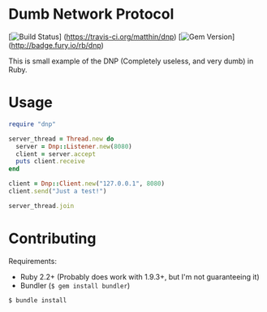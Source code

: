 # Dumb Network Protocol
[![Build Status](https://travis-ci.org/matthin/dnp.png?branch=master)]
(https://travis-ci.org/matthin/dnp)
[![Gem Version](https://badge.fury.io/rb/dnp.png)]
(http://badge.fury.io/rb/dnp)

This is small example of the DNP (Completely useless, and very dumb) in Ruby.

# Usage
```ruby
require "dnp"

server_thread = Thread.new do
  server = Dnp::Listener.new(8080)
  client = server.accept
  puts client.receive
end

client = Dnp::Client.new("127.0.0.1", 8080)
client.send("Just a test!")

server_thread.join
```

# Contributing
Requirements:

* Ruby 2.2+ (Probably does work with 1.9.3+, but I'm not guaranteeing it)
* Bundler (`$ gem install bundler`)

`$ bundle install`

